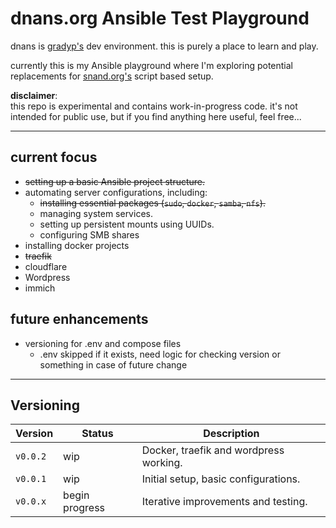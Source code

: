 # dnans.org Ansible Test Playground

dnans is [gradyp's](https://www.gradyp.com) dev environment. this is purely a place to learn and play.

currently this is my Ansible playground where I'm exploring potential replacements for [snand.org's](https://snand.org) script based setup.

**disclaimer**:  
this repo is experimental and contains work-in-progress code.  it's not intended for public use, but if you find anything here useful, feel free...

---

## current focus

- ~~setting up a basic Ansible project structure.~~
- automating server configurations, including:
  - ~~installing essential packages (`sudo`, `docker`, `samba`, `nfs`).~~
  - managing system services.
  - setting up persistent mounts using UUIDs.
  - configuring SMB shares
- installing docker projects
- ~~traefik~~
 - cloudflare
 - Wordpress
 - immich


## future enhancements

- versioning for .env and compose files
  - .env skipped if it exists, need logic for checking version or something in case of future change

---

## Versioning

| Version   | Status        | Description                      |
|-----------|---------------|----------------------------------|
| `v0.0.2`  | wip | Docker, traefik and wordpress working. |
| `v0.0.1`  | wip | Initial setup, basic configurations. |
| `v0.0.x`  | begin progress | Iterative improvements and testing. |

